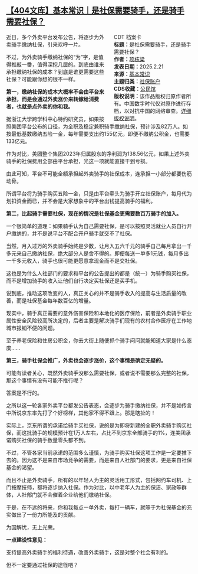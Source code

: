 <!--1740349730000-->
[【404文库】基本常识｜是社保需要骑手，还是骑手需要社保？](https://chinadigitaltimes.net/chinese/716040.html)
------

<div style="width:42%;float:right;padding-left:20px;"><div class="su-spoiler su-spoiler-style-fancy su-spoiler-icon-chevron-circle" data-scroll-offset="0" data-anchor-in-url="no"><div class="su-spoiler-title" tabindex="0" role="button"><span class="su-spoiler-icon"></span>CDT 档案卡</div><div class="su-spoiler-content su-u-clearfix su-u-trim"><strong>标题：</strong>是社保需要骑手，还是骑手需要社保？<br><strong>作者：</strong><a href="https://chinadigitaltimes.net/space/项栋梁" target="_blank">项栋梁</a><br><strong>发表日期：</strong>2025.2.21<br><strong>来源：</strong><a href="https://archive.ph/LTl1l" target="_blank">基本常识</a><br><strong>主题归类：</strong><a href="https://chinadigitaltimes.net/space/社保账户" target="_blank">社保账户</a><br><strong>CDS收藏：</strong><a href="https://chinadigitaltimes.net/space/%E5%85%AC%E6%B0%91%E9%A6%86" target="_blank" rel="noopener">公民馆</a><br><strong>版权说明：</strong>该作品版权归原作者所有。中国数字时代仅对原作进行存档，以对抗中国的网络审查。<a href="https://chinadigitaltimes.net/chinese/copyright">详细版权说明</a>。</div></div></div><p>近日，多个外卖平台发布公告，将逐步为外卖骑手缴纳社保，引来欢呼一片。  </p><p>不过，为外卖骑手缴纳社保的“为”字，是值得推敲一番，值得深挖几层的。到底由谁来承担缴纳社保的成本？到底是谁更需要这些社保？可能跟你想的很不一样。</p><p><strong>第一，缴纳社保的成本大概率不会由平台来承担，而是会通过外卖涨价来转嫁给消费者，也就是点外卖的你和我。</strong></p><p>据浙江大学跨学科中心特约研究员，如果按照美团平台公布的口径，为全职及稳定兼职骑手缴纳社保，预计涉及82万人。如按最低基数缴纳五险一金，每年需要支出约155亿元，即便不缴纳公积金，也需要133亿元。</p><p>作为对比，美团整个集团2023年归属股东的净利润为138.56亿元，如果上述外卖骑手的社保费用全部由平台承担，光这一项就能直接干到亏损。</p><p>由此可知，平台不可能全额承担起外卖骑手的社保成本，连承担一小部分都要伤筋动骨。</p><p>所谓平台将为骑手购买五险一金，只是由平台牵头为骑手开立社保账户，每月代为划扣资金而已，并不会是大家想象中的平台出钱提高骑手的福利。</p><p><strong>第二，比起骑手需要社保，现在的情况是社保基金更需要数百万骑手的加入。</strong></p><p>一个很简单的道理：如果骑手认为自己需要社保，是可以按照灵活就业人员自行开户缴纳的，并不是说平台不配合开户骑手就交不了社保。</p><p>当然，月入过万的外卖骑手始终是少数，让月入五六千元的骑手自己每月拿出一千多元来自己缴纳社保，绝大部分人是舍不得的。即便每送一单多1元钱，每月多出一千多元收入，骑手也很可能更愿意拿现金而不是交社保。</p><p>这也是为什么人社部门的要求和平台的公告提出的都是（统一）为骑手购买社保，而不是增加骑手的收入让他们自行决定买社保还是买手机。</p><p>说到底，推动这项改变的人，真正关心的并不是骑手收入的提高与生活质量的改善，而是社保基金每年数百亿的增量。</p><p>现实中，骑手真正需要的意外伤害保险和本地化的医疗保险，前者是外卖骑手职业属性安全风险较高所决定的，后者主要是解决骑手们现有的农村合作医疗在工作地城市报销不便的问题。</p><p>至于养老保险和住房公积金，你去大街上随便抓个骑手问问就能知道大家是什么态度……</p><p><strong>第三，骑手社保会推广，外卖也会逐步涨价，这个事情是确定无疑的。</strong></p><p>可能有读者关心，既然外卖骑手没那么需要社保，或者说不需要那么完整的社保，那这个事情有没有可能不推行呢？</p><p>答案是不行的。</p><p>之所以这一轮各家外卖平台都发公告表态，会逐步为骑手缴纳社保，并不是如传言中所说京东率先打了个好榜样，其他家不得不跟上。那是瞎扯的！</p><p>实际上，京东所谓的承诺给骑手买社保，说的是为即将新建的全职外卖骑手购买社保，而这批骑手的规模预计在1万人左右，占比不到京东全部骑手的1%，连美团承诺购买社保的骑手数量零头都不到。</p><p>不过，不管各家当前承诺的范围多么谨慎，为骑手购买社保这项工作是一定要推下去的。因为这不是来自市场竞争的需要，而是来自人社部门的要求，更是来自社保基金的渴望。</p><p>而且不止是外卖骑手，所有的以年轻人为主的灵活用工形式，包括网约车司机、上门按摩技师，都将逐步纳入社保。作为对比，以中老年人为主的保洁、家政等群体，人社部门就不会催着企业给他们缴纳社保。</p><p>于是，在不远的将来，你和我每点一单外卖，每打一辆车，就等于为社保基金的充实做出了一份力所能及的贡献。</p><p>为国解忧，无上光荣。</p><p><strong>一点建设性意见：</strong></p><p>支持提高外卖骑手的福利待遇，改善外卖骑手，这是对整个社会有利的。</p><p>但不一定要通过社保的途径吧？</p><div class="addtoany_share_save_container addtoany_content addtoany_content_bottom"><div class="a2a_kit a2a_kit_size_32 addtoany_list" data-a2a-url="https://chinadigitaltimes.net/chinese/716040.html" data-a2a-title="【404文库】基本常识｜是社保需要骑手，还是骑手需要社保？"><a class="a2a_button_facebook" href="https://www.addtoany.com/add_to/facebook?linkurl=https%3A%2F%2Fchinadigitaltimes.net%2Fchinese%2F716040.html&amp;linkname=%E3%80%90404%E6%96%87%E5%BA%93%E3%80%91%E5%9F%BA%E6%9C%AC%E5%B8%B8%E8%AF%86%EF%BD%9C%E6%98%AF%E7%A4%BE%E4%BF%9D%E9%9C%80%E8%A6%81%E9%AA%91%E6%89%8B%EF%BC%8C%E8%BF%98%E6%98%AF%E9%AA%91%E6%89%8B%E9%9C%80%E8%A6%81%E7%A4%BE%E4%BF%9D%EF%BC%9F" title="Facebook" rel="nofollow noopener" target="_blank"></a><a class="a2a_button_twitter" href="https://www.addtoany.com/add_to/twitter?linkurl=https%3A%2F%2Fchinadigitaltimes.net%2Fchinese%2F716040.html&amp;linkname=%E3%80%90404%E6%96%87%E5%BA%93%E3%80%91%E5%9F%BA%E6%9C%AC%E5%B8%B8%E8%AF%86%EF%BD%9C%E6%98%AF%E7%A4%BE%E4%BF%9D%E9%9C%80%E8%A6%81%E9%AA%91%E6%89%8B%EF%BC%8C%E8%BF%98%E6%98%AF%E9%AA%91%E6%89%8B%E9%9C%80%E8%A6%81%E7%A4%BE%E4%BF%9D%EF%BC%9F" title="Twitter" rel="nofollow noopener" target="_blank"></a><a class="a2a_button_telegram" href="https://www.addtoany.com/add_to/telegram?linkurl=https%3A%2F%2Fchinadigitaltimes.net%2Fchinese%2F716040.html&amp;linkname=%E3%80%90404%E6%96%87%E5%BA%93%E3%80%91%E5%9F%BA%E6%9C%AC%E5%B8%B8%E8%AF%86%EF%BD%9C%E6%98%AF%E7%A4%BE%E4%BF%9D%E9%9C%80%E8%A6%81%E9%AA%91%E6%89%8B%EF%BC%8C%E8%BF%98%E6%98%AF%E9%AA%91%E6%89%8B%E9%9C%80%E8%A6%81%E7%A4%BE%E4%BF%9D%EF%BC%9F" title="Telegram" rel="nofollow noopener" target="_blank"></a><a class="a2a_button_reddit" href="https://www.addtoany.com/add_to/reddit?linkurl=https%3A%2F%2Fchinadigitaltimes.net%2Fchinese%2F716040.html&amp;linkname=%E3%80%90404%E6%96%87%E5%BA%93%E3%80%91%E5%9F%BA%E6%9C%AC%E5%B8%B8%E8%AF%86%EF%BD%9C%E6%98%AF%E7%A4%BE%E4%BF%9D%E9%9C%80%E8%A6%81%E9%AA%91%E6%89%8B%EF%BC%8C%E8%BF%98%E6%98%AF%E9%AA%91%E6%89%8B%E9%9C%80%E8%A6%81%E7%A4%BE%E4%BF%9D%EF%BC%9F" title="Reddit" rel="nofollow noopener" target="_blank"></a><a class="a2a_button_whatsapp" href="https://www.addtoany.com/add_to/whatsapp?linkurl=https%3A%2F%2Fchinadigitaltimes.net%2Fchinese%2F716040.html&amp;linkname=%E3%80%90404%E6%96%87%E5%BA%93%E3%80%91%E5%9F%BA%E6%9C%AC%E5%B8%B8%E8%AF%86%EF%BD%9C%E6%98%AF%E7%A4%BE%E4%BF%9D%E9%9C%80%E8%A6%81%E9%AA%91%E6%89%8B%EF%BC%8C%E8%BF%98%E6%98%AF%E9%AA%91%E6%89%8B%E9%9C%80%E8%A6%81%E7%A4%BE%E4%BF%9D%EF%BC%9F" title="WhatsApp" rel="nofollow noopener" target="_blank"></a><a class="a2a_button_email" href="https://www.addtoany.com/add_to/email?linkurl=https%3A%2F%2Fchinadigitaltimes.net%2Fchinese%2F716040.html&amp;linkname=%E3%80%90404%E6%96%87%E5%BA%93%E3%80%91%E5%9F%BA%E6%9C%AC%E5%B8%B8%E8%AF%86%EF%BD%9C%E6%98%AF%E7%A4%BE%E4%BF%9D%E9%9C%80%E8%A6%81%E9%AA%91%E6%89%8B%EF%BC%8C%E8%BF%98%E6%98%AF%E9%AA%91%E6%89%8B%E9%9C%80%E8%A6%81%E7%A4%BE%E4%BF%9D%EF%BC%9F" title="Email" rel="nofollow noopener" target="_blank"></a><a class="a2a_button_copy_link" href="https://www.addtoany.com/add_to/copy_link?linkurl=https%3A%2F%2Fchinadigitaltimes.net%2Fchinese%2F716040.html&amp;linkname=%E3%80%90404%E6%96%87%E5%BA%93%E3%80%91%E5%9F%BA%E6%9C%AC%E5%B8%B8%E8%AF%86%EF%BD%9C%E6%98%AF%E7%A4%BE%E4%BF%9D%E9%9C%80%E8%A6%81%E9%AA%91%E6%89%8B%EF%BC%8C%E8%BF%98%E6%98%AF%E9%AA%91%E6%89%8B%E9%9C%80%E8%A6%81%E7%A4%BE%E4%BF%9D%EF%BC%9F" title="Copy Link" rel="nofollow noopener" target="_blank"></a><a class="a2a_dd addtoany_share_save addtoany_share" href="https://www.addtoany.com/share"></a></div></div>
